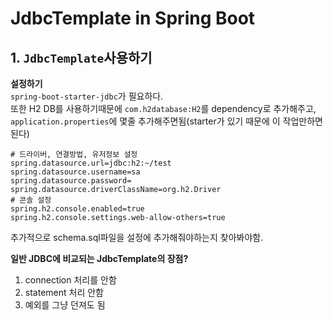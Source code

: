 # JdbcTemplate in Spring Boot

## 1. `JdbcTemplate`사용하기
  
__설정하기__  
`spring-boot-starter-jdbc`가 필요하다.  
또한 H2 DB를 사용하기때문에 `com.h2database:H2`를 dependency로 추가해주고, 
`application.properties`에 몇줄 추가해주면됨(starter가 있기 때문에 이 작업만하면 된다)
```shell
# 드라이버, 연결방법, 유저정보 설정
spring.datasource.url=jdbc:h2:~/test
spring.datasource.username=sa
spring.datasource.password=
spring.datasource.driverClassName=org.h2.Driver
# 콘솔 설정
spring.h2.console.enabled=true
spring.h2.console.settings.web-allow-others=true
```
  
추가적으로 schema.sql파일을 설정에 추가해줘야하는지 찾아봐야함.  

__일반 JDBC에 비교되는 JdbcTemplate의 장점?__  
1. connection 처리를 안함
2. statement 처리 안함
3. 예외를 그냥 던져도 됨